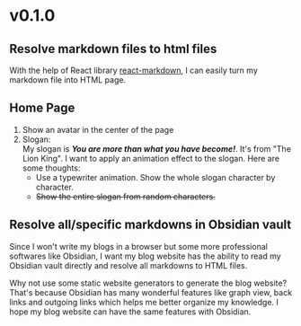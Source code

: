 # v0.1.0

## Resolve markdown files to html files

With the help of React library [react-markdown](https://github.com/remarkjs/react-markdown), I can easily turn my markdown file into HTML page.

## Home Page

1. Show an avatar in the center of the page
2. Slogan:  
   My slogan is _**You are more than what you have become!**_. It's from "The Lion King". I want to apply an animation effect to the slogan. Here are some thoughts:
   - Use a typewriter animation. Show the whole slogan character by character.
   - ~~Show the entire slogan from random characters.~~

## Resolve all/specific markdowns in Obsidian vault

Since I won't write my blogs in a browser but some more professional softwares like Obsidian, I want my blog website has the ability to read my Obsidian vault directly and resolve all markdowns to HTML files.

Why not use some static website generators to generate the blog website? That's because Obsidian has many wonderful features like graph view, back links and outgoing links which helps me better organize my knowledge. I hope my blog website can have the same features with Obsidian.
